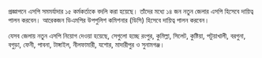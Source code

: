 প্রজ্ঞাপনে এসপি সমমর্যাদার ১৫ কর্মকর্তাকে বদলি করা হয়েছে। তাঁদের মধ্যে ১৪ জন নতুন জেলার এসপি হিসেবে দায়িত্ব পালন করবেন। আরেকজন ডিএমপির উপপুলিশ কমিশনার (ডিসি) হিসেবে দায়িত্ব পালন করবেন।

যেসব জেলায় নতুন এসপি নিয়োগ দেওয়া হয়েছে, সেগুলো হচ্ছে রংপুর, কুমিল্লা, সিলেট, কুষ্টিয়া, পটুয়াখালী, বরগুনা, বগুড়া, ফেনী, পাবনা, টাঙ্গাইল, নীলফামারী, যশোর, মাদারীপুর ও সুনামগঞ্জ।
